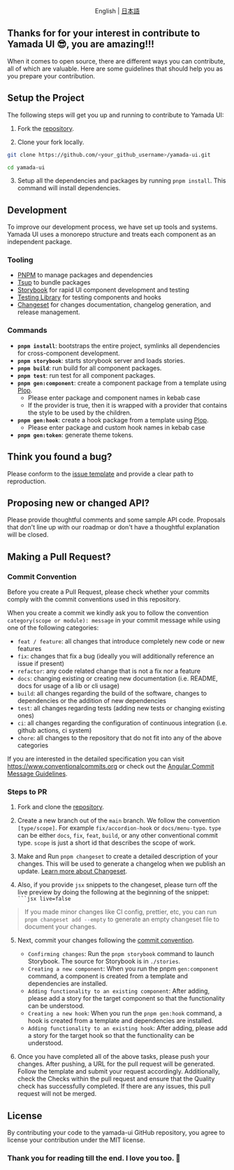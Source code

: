 <p align='center'>
  English | <a href='./CONTRIBUTING.ja.md'>日本語</a>
</p>

## Thanks for for your interest in contribute to Yamada UI 😎, you are amazing!!!

When it comes to open source, there are different ways you can contribute, all of which are valuable. Here are some guidelines that should help you as you prepare your contribution.

## Setup the Project

The following steps will get you up and running to contribute to Yamada UI:

1. Fork the [repository](https://github.com/hirotomoyamada/yamada-ui).

2. Clone your fork locally.

```sh
git clone https://github.com/<your_github_username>/yamada-ui.git

cd yamada-ui
```

3. Setup all the dependencies and packages by running `pnpm install`. This command will install dependencies.

## Development

To improve our development process, we have set up tools and systems. Yamada UI uses a monorepo structure and treats each component as an independent package.

### Tooling

- [PNPM](https://pnpm.io/) to manage packages and dependencies
- [Tsup](https://tsup.egoist.dev/) to bundle packages
- [Storybook](https://storybook.js.org/) for rapid UI component development and
  testing
- [Testing Library](https://testing-library.com/) for testing components and
  hooks
- [Changeset](https://github.com/atlassian/changesets) for changes
  documentation, changelog generation, and release management.

### Commands

- **`pnpm install`**: bootstraps the entire project, symlinks all dependencies for cross-component development.
- **`pnpm storybook`**: starts storybook server and loads stories.
- **`pnpm build`**: run build for all component packages.
- **`pnpm test`**: run test for all component packages.
- **`pnpm gen:component`**: create a component package from a template using [Plop](https://plopjs.com/).
  - Please enter package and component names in kebab case
  - If the provider is true, then it is wrapped with a provider that contains the style to be used by the children.
- **`pnpm gen:hook`**: create a hook package from a template using [Plop](https://plopjs.com/).
  - Please enter package and custom hook names in kebab case
- **`pnpm gen:token`**: generate theme tokens.

## Think you found a bug?

Please conform to the [issue template](https://github.com/hirotomoyamada/yamada-ui/issues/new/choose) and provide a clear path to reproduction.

## Proposing new or changed API?

Please provide thoughtful comments and some sample API code. Proposals that
don't line up with our roadmap or don't have a thoughtful explanation will be
closed.

## Making a Pull Request?

### Commit Convention

Before you create a Pull Request, please check whether your commits comply with
the commit conventions used in this repository.

When you create a commit we kindly ask you to follow the convention
`category(scope or module): message` in your commit message while using one of
the following categories:

- `feat / feature`: all changes that introduce completely new code or new features
- `fix`: changes that fix a bug (ideally you will additionally reference an issue if present)
- `refactor`: any code related change that is not a fix nor a feature
- `docs`: changing existing or creating new documentation (i.e. README, docs for usage of a lib or cli usage)
- `build`: all changes regarding the build of the software, changes to dependencies or the addition of new dependencies
- `test`: all changes regarding tests (adding new tests or changing existing ones)
- `ci`: all changes regarding the configuration of continuous integration (i.e. github actions, ci system)
- `chore`: all changes to the repository that do not fit into any of the above categories

If you are interested in the detailed specification you can visit
https://www.conventionalcommits.org or check out the
[Angular Commit Message Guidelines](https://github.com/angular/angular/blob/22b96b9/CONTRIBUTING.md#-commit-message-guidelines).

### Steps to PR

1. Fork and clone the [repository](https://github.com/hirotomoyamada/yamada-ui).

2. Create a new branch out of the `main` branch. We follow the convention
   `[type/scope]`. For example `fix/accordion-hook` or `docs/menu-typo`. `type`
   can be either `docs`, `fix`, `feat`, `build`, or any other conventional
   commit type. `scope` is just a short id that describes the scope of work.

3. Make and Run `pnpm changeset` to create a detailed description of your changes. This
   will be used to generate a changelog when we publish an update.
   [Learn more about Changeset](https://github.com/atlassian/changesets/tree/master/packages/cli).

4. Also, if you provide `jsx` snippets to the changeset, please turn off the
   live preview by doing the following at the beginning of the snippet:
   ` ```jsx live=false`

> If you made minor changes like CI config, prettier, etc, you can run
> `pnpm changeset add --empty` to generate an empty changeset file to document
> your changes.

5. Next, commit your changes following the
   [commit convention](https://github.com/hirotomoyamada/yamada-ui/blob/main/README.md#commit-convention).

   - `Confirming changes`: Run the `pnpm storybook` command to launch Storybook. The source for Storybook is in `./stories`.
   - `Creating a new component`: When you run the pnpm `gen:component` command, a component is created from a template and dependencies are installed.
   - `Adding functionality to an existing component`: After adding, please add a story for the target component so that the functionality can be understood.
   - `Creating a new hook`: When you run the `pnpm gen:hook` command, a hook is created from a template and dependencies are installed.
   - `Adding functionality to an existing hook`: After adding, please add a story for the target hook so that the functionality can be understood.

6. Once you have completed all of the above tasks, please push your changes.
   After pushing, a URL for the pull request will be generated. Follow the template and submit your request accordingly.
   Additionally, check the Checks within the pull request and ensure that the Quality check has successfully completed.
   If there are any issues, this pull request will not be merged.

## License

By contributing your code to the yamada-ui GitHub repository, you agree to
license your contribution under the MIT license.

### Thank you for reading till the end. I love you too. 💖
